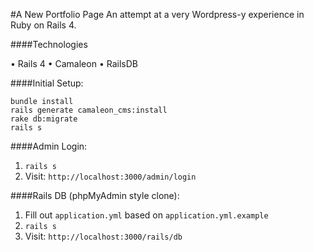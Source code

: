 #A New Portfolio Page
An attempt at a very Wordpress-y experience in Ruby on Rails 4.

####Technologies

• Rails 4
• Camaleon
• RailsDB

####Initial Setup:

```
bundle install
rails generate camaleon_cms:install
rake db:migrate
rails s
```

####Admin Login:

1) `rails s`
2) Visit: `http://localhost:3000/admin/login`

####Rails DB (phpMyAdmin style clone):

1) Fill out `application.yml` based on `application.yml.example`
2) `rails s`
3) Visit: `http://localhost:3000/rails/db`
